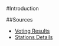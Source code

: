 #Introduction

##Sources
- [Voting Results](http://www.elections.gov.hk/legco2012/pdf/Number_of_Electors_assigned_to_each_Ordinary_Polling_Station.pdf)
- [Stations Details](http://hkupop.hku.hk/chinese/features/lc2012/stations.pdf)
